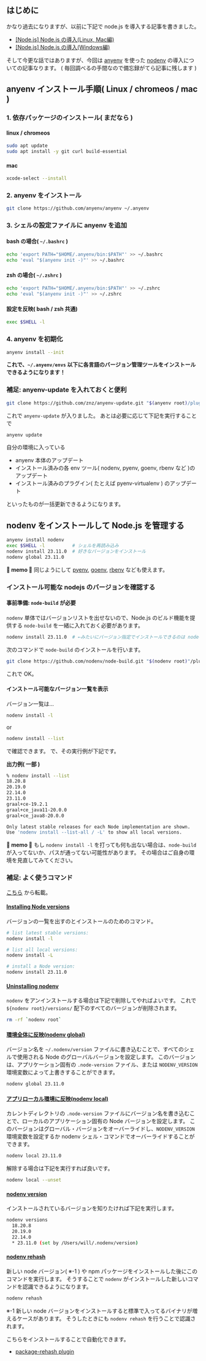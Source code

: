 ## はじめに

かなり過去になりますが、以前に下記で node.js を導入する記事を書きました。

- [[Node.js] Node.js の導入(Linux, Mac編)](https://qiita.com/ksh-fthr/items/c272384f73f8e319733c)
- [[Node.js] Node.js の導入(Windows編)](https://qiita.com/ksh-fthr/items/fc8b015a066a36a40dc2)

そして今更な話ではありますが、今回は [anyenv](https://github.com/anyenv/anyenv) を使った [nodenv](https://github.com/nodenv/nodenv) の導入についての記事なります。
( 毎回調べるの手間なので備忘録がてら記事に残します )


## anyenv インストール手順(  Linux / chromeos / mac  )

### 1. 依存パッケージのインストール( まだなら )

#### linux / chromeos

```bash
sudo apt update
sudo apt install -y git curl build-essential
```

#### mac

```bash
xcode-select --install
```


### 2. anyenv をインストール

```bash
git clone https://github.com/anyenv/anyenv ~/.anyenv
```


### 3. シェルの設定ファイルに anyenv を追加

#### bash の場合( `~/.bashrc` )

```bash
echo 'export PATH="$HOME/.anyenv/bin:$PATH"' >> ~/.bashrc
echo 'eval "$(anyenv init -)"' >> ~/.bashrc
```

#### zsh の場合( `~/.zshrc` )

```bash
echo 'export PATH="$HOME/.anyenv/bin:$PATH"' >> ~/.zshrc
echo 'eval "$(anyenv init -)"' >> ~/.zshrc
```

#### 設定を反映( bash / zsh 共通)

```bash
exec $SHELL -l
```

### 4. anyenv を初期化

```bash
anyenv install --init
```

**これで、`~/.anyenv/envs` 以下に各言語のバージョン管理ツールをインストールできるようになります！**


### 補足: anyenv-update を入れておくと便利

```bash
git clone https://github.com/znz/anyenv-update.git "$(anyenv root)/plugins/anyenv-update"
```

これで `anyenv-update` が入りました。
あとは必要に応じて下記を実行することで

```bash
anyenv update
```

自分の環境に入っている

- anyenv 本体のアップデート
- インストール済みの各 env ツール( nodenv, pyenv, goenv, rbenv など )のアップデート
- インストール済みのプラグイン( たとえば pyenv-virtualenv ) のアップデート

といったものが一括更新できるようになります。


## nodenv をインストールして Node.js を管理する

```bash
anyenv install nodenv
exec $SHELL -l          # シェルを再読み込み
nodenv install 23.11.0  # 好きなバージョンをインストール
nodenv global 23.11.0
```

**📝 memo 📝**
同じようにして [pyenv](https://github.com/pyenv/pyenv), [goenv](https://github.com/go-nv/goenv), [rbenv](https://github.com/rbenv/rbenv) なども使えます。


### インストール可能な nodejs のバージョンを確認する

#### 事前準備: `node-build` が必要

`nodenv` 単体ではバージョンリストを出せないので、Node.js のビルド機能を提供する `node-build` を一緒に入れておく必要があります。

```bash
nodenv install 23.11.0  # ←みたいにバージョン指定でインストールできるのは node-build があるおかげ
```

次のコマンドで `node-build` のインストールを行います。

```bash
git clone https://github.com/nodenv/node-build.git "$(nodenv root)"/plugins/node-build
```

これで OK。


#### インストール可能なバージョン一覧を表示

バージョン一覧は...

```bash
nodenv install -l
```

or

```bash
nodenv install --list
```

で確認できます。
で、その実行例が下記です。

**出力例( 一部 )**

```bash
% nodenv install --list
18.20.8
20.19.0
22.14.0
23.11.0
graal+ce-19.2.1
graal+ce_java11-20.0.0
graal+ce_java8-20.0.0

Only latest stable releases for each Node implementation are shown.
Use 'nodenv install --list-all / -L' to show all local versions.
```

**📝 memo 📝**
もし `nodenv install -l` を打っても何も出ない場合は、`node-build` が入ってないか、パスが通ってない可能性があります。
その場合はご自身の環境を見直してみてください。

### 補足: よく使うコマンド
[こちら](https://github.com/nodenv/nodenv?tab=readme-ov-file) から転載。

#### [Installing Node versions](https://github.com/nodenv/nodenv?tab=readme-ov-file#installing-node-versions)

バージョンの一覧を出すのとインストールのためのコマンド。

```bash
# list latest stable versions:
nodenv install -l

# list all local versions:
nodenv install -L

# install a Node version:
nodenv install 23.11.0
```

#### [Uninstalling nodenv](https://github.com/nodenv/nodenv?tab=readme-ov-file#uninstalling-nodenv)

`nodenv` をアンインストールする場合は下記で削除してやればよいです。
これで `${nodenv root}/versions/` 配下のすべてのバージョンが削除されます。

```bash
rm -rf `nodenv root`
```

#### [環境全体に反映(nodenv global)](https://github.com/nodenv/nodenv?tab=readme-ov-file#nodenv-global)

バージョン名を `~/.nodenv/version` ファイルに書き込むことで、すべてのシェルで使用される Node のグローバルバージョンを設定します。
このバージョンは、アプリケーション固有の `.node-version` ファイル、または `NODENV_VERSION` 環境変数によって上書きすることができます。

```bash
nodenv global 23.11.0
```

#### [アプリローカル環境に反映(nodenv local)](https://github.com/nodenv/nodenv?tab=readme-ov-file#nodenv-local)

カレントディレクトリの `.node-version` ファイルにバージョン名を書き込むことで、ローカルのアプリケーション固有の Node バージョンを設定します。
このバージョンはグローバル・バージョンをオーバーライドし、`NODENV_VERSION` 環境変数を設定するか nodenv シェル・コマンドでオーバーライドすることができます。

```bash
nodenv local 23.11.0
```

解除する場合は下記を実行すれば良いです。

```bash
nodenv local --unset
```

#### [nodenv version](https://github.com/nodenv/nodenv?tab=readme-ov-file#nodenv-version)

インストールされているバージョンを知りたければ下記を実行します。

```bash
nodenv versions
  18.20.8
  20.19.0
  22.14.0
  * 23.11.0 (set by /Users/will/.nodenv/version)
```

#### [nodenv rehash](https://github.com/nodenv/nodenv?tab=readme-ov-file#nodenv-rehash)

新しい node バージョン( ※-1 ) や npm パッケージをインストールした後にこのコマンドを実行します。
そうすることで `nodenv` がインストールした新しいコマンドを認識できるようになります。

```bash
nodenv rehash
```

※-1
新しい node バージョンをインストールすると標準で入ってるバイナリが増えるケースがあります。
そうしたときにも `nodenv rehash` を行うことで認識されます。

こちらをインストールすることで自動化できます。

- [package-rehash plugin ](https://github.com/nodenv/nodenv-package-rehash)
